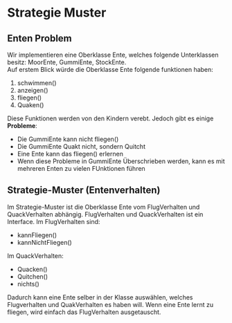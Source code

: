 <h1>Strategie Muster</h1>
<h2>Enten Problem</h2>
Wir implementieren eine Oberklasse Ente, welches folgende Unterklassen besitz: MoorEnte, GummiEnte,
StockEnte.<br>
Auf erstem Blick würde die Oberklasse Ente folgende funktionen haben: 
<ol>
    <li>schwimmen()</li>
    <li>anzeigen()</li>
    <li>fliegen()</li>
    <li>Quaken()</li>
</ol>

Diese Funktionen werden von den Kindern verebt. Jedoch gibt es einige <b>Probleme</b>:
<ul>
    <li>Die GummiEnte kann nicht fliegen()</li>
    <li>Die GummiEnte Quakt nicht, sondern Quitcht</li>
    <li>Eine Ente kann das fliegen() erlernen</li>
    <li>Wenn diese Probleme in GummiEnte Überschrieben werden, kann es mit mehreren Enten zu vielen FUnktionen führen</li>
</ul>

<h2> Strategie-Muster (Entenverhalten)</h2>

Im Strategie-Muster ist die Oberklasse Ente vom FlugVerhalten und QuackVerhalten abhängig.
FlugVerhalten und QuackVerhalten ist ein Interface.
Im FlugVerhalten sind:
<ul>
    <li>kannFliegen()</li>
    <li>kannNichtFliegen()</li>
</ul>
Im QuackVerhalten:
<ul>
    <li>Quacken()</li>
    <li>Quitchen()</li>
    <li>nichts()</li>
</ul>

Dadurch kann eine Ente selber in der Klasse auswählen, welches Flugverhalten 
und QuakVerhalten es haben will. Wenn eine Ente lernt zu fliegen, wird einfach das 
FlugVerhalten ausgetauscht.








